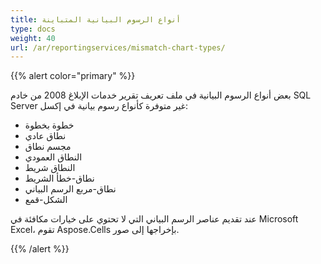 ```yaml
---
title: أنواع الرسوم البيانية المتباينة
type: docs
weight: 40
url: /ar/reportingservices/mismatch-chart-types/
---
```


{{% alert color="primary" %}} 

بعض أنواع الرسوم البيانية في ملف تعريف تقرير خدمات الإبلاغ 2008 من خادم SQL Server غير متوفرة كأنواع رسوم بيانية في إكسل:

- خطوة بخطوة
- نطاق عادي
- مجسم نطاق
- النطاق العمودي
- النطاق شريط
- نطاق-خطأ الشريط
- نطاق-مربع الرسم البياني
- الشكل-قمع

عند تقديم عناصر الرسم البياني التي لا تحتوي على خيارات مكافئة في Microsoft Excel، تقوم Aspose.Cells بإخراجها إلى صور. 

{{% /alert %}}
